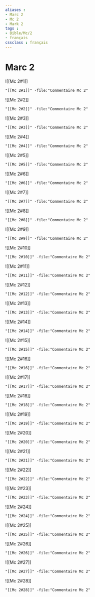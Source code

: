 ```yaml
---
aliases : 
- Marc 2
- Mc 2
- Mark 2
tags : 
- Bible/Mc/2
- français
cssclass : français
---
```


# Marc 2

![[Mc 2#1]]

```query
"[[Mc 2#1]]" -file:"Commentaire Mc 2"
```

![[Mc 2#2]]

```query
"[[Mc 2#2]]" -file:"Commentaire Mc 2"
```

![[Mc 2#3]]

```query
"[[Mc 2#3]]" -file:"Commentaire Mc 2"
```

![[Mc 2#4]]

```query
"[[Mc 2#4]]" -file:"Commentaire Mc 2"
```

![[Mc 2#5]]

```query
"[[Mc 2#5]]" -file:"Commentaire Mc 2"
```

![[Mc 2#6]]

```query
"[[Mc 2#6]]" -file:"Commentaire Mc 2"
```

![[Mc 2#7]]

```query
"[[Mc 2#7]]" -file:"Commentaire Mc 2"
```

![[Mc 2#8]]

```query
"[[Mc 2#8]]" -file:"Commentaire Mc 2"
```

![[Mc 2#9]]

```query
"[[Mc 2#9]]" -file:"Commentaire Mc 2"
```

![[Mc 2#10]]

```query
"[[Mc 2#10]]" -file:"Commentaire Mc 2"
```

![[Mc 2#11]]

```query
"[[Mc 2#11]]" -file:"Commentaire Mc 2"
```

![[Mc 2#12]]

```query
"[[Mc 2#12]]" -file:"Commentaire Mc 2"
```

![[Mc 2#13]]

```query
"[[Mc 2#13]]" -file:"Commentaire Mc 2"
```

![[Mc 2#14]]

```query
"[[Mc 2#14]]" -file:"Commentaire Mc 2"
```

![[Mc 2#15]]

```query
"[[Mc 2#15]]" -file:"Commentaire Mc 2"
```

![[Mc 2#16]]

```query
"[[Mc 2#16]]" -file:"Commentaire Mc 2"
```

![[Mc 2#17]]

```query
"[[Mc 2#17]]" -file:"Commentaire Mc 2"
```

![[Mc 2#18]]

```query
"[[Mc 2#18]]" -file:"Commentaire Mc 2"
```

![[Mc 2#19]]

```query
"[[Mc 2#19]]" -file:"Commentaire Mc 2"
```

![[Mc 2#20]]

```query
"[[Mc 2#20]]" -file:"Commentaire Mc 2"
```

![[Mc 2#21]]

```query
"[[Mc 2#21]]" -file:"Commentaire Mc 2"
```

![[Mc 2#22]]

```query
"[[Mc 2#22]]" -file:"Commentaire Mc 2"
```

![[Mc 2#23]]

```query
"[[Mc 2#23]]" -file:"Commentaire Mc 2"
```

![[Mc 2#24]]

```query
"[[Mc 2#24]]" -file:"Commentaire Mc 2"
```

![[Mc 2#25]]

```query
"[[Mc 2#25]]" -file:"Commentaire Mc 2"
```

![[Mc 2#26]]

```query
"[[Mc 2#26]]" -file:"Commentaire Mc 2"
```

![[Mc 2#27]]

```query
"[[Mc 2#27]]" -file:"Commentaire Mc 2"
```

![[Mc 2#28]]

```query
"[[Mc 2#28]]" -file:"Commentaire Mc 2"
```

